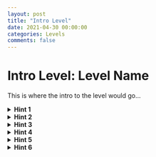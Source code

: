 ```yaml
---
layout: post
title: "Intro Level"
date: 2021-04-30 00:00:00
categories: Levels
comments: false
---
```


# Intro Level: Level Name

This is where the intro to the level would go...


<details>
	<summary><b>Hint 1</b></summary>
	<p> </p>
	<p>The Google Cloud platform automatically logs many events that take place on the cloud system. To view events related to the leaked key, we can open the log explorer at the url here:</p> 
	<code>https://console.cloud.google.com/logs/query?q=search&referrer=search&project=[ProjectName]</code>
	<p> </p>
</details>

<details>
	<summary><b>Hint 2</b></summary>
	<p> </p>
	<p>The key we are concerned about is stored in the start directory of the console. Navigate there and view the contents of “intro-leaked.json” by entering ‘cat start/intro-leaked.json’ in the cloud shell.</p>
	<p>Near the top there should be a line that looks something like this: </p>
	<code>"private_key_id": "4bc0bf03d99620a3ba9e6c016ec27705b55ef6f5"</code>
	<p>This private key ID will be associated with any logs for events performed using the leaked key for authorization.</p>
</details>

<details>
	<summary><b>Hint 3</b></summary>
	<p> </p>
	<p>The query builder at the top of the log explorer is a very useful tool for navigating the logs of a cloud system. To view the logs associated with the leaked key, simply enter the private key ID into the query builder and run the query. </p>
	<p> </p>
</details>

<details>
	<summary><b>Hint 4</b></summary>
	<p> </p>
	<p>The results should be the logs for two events. Notice that the first event has the tag</p>
	<code>CreateServiceAccountKey</code>
	<p> </p>
	<p>this is from when the key was initially generated during the system’s deployment. The second event has the tag</p>
	<code>storage.buckets.get</code>
	<p> </p>
	<p>which is the kind of activity we’re looking for concerning the leaked key. Click on this log and expand the nested fields using the button on the top right of the log.</p>
	<p> </p>
</details>

<details>
	<summary><b>Hint 5</b></summary>
	<p> </p>
	<p>Under “Authentication info you can find the</p>
	<code>serviceAccountKeyName</code>
	<p> </p>
	<p>field. This field holds the unique identifier for any service account using the leaked key to authenticate actions, which is why we are able to run a query on the leaked key to find these logs. The field should look like this:</p>
	<code>serviceAccountKeyName: 
	"//iam.googleapis.com/projects/thunder-305703/serviceAccounts/intro-npc@[ProjectName].iam.gserviceaccount.com/keys/[PrivateKeyID]"</code>
	<p> </p>
</details>
<details>
	<summary><b>Hint 6</b></summary>
	<p> </p>
	<p>We have found the key name for the service account using the leaked key now, but we have also been tasked with figuring out what data has been accessed with the leaked key. We’re already looking at the correct log, so we can examine it to find the name of the bucket accessed. Unfortunately, the logs do not tell us the name of the file accessed, only which bucket was storing the file. Even so, we know that any data stored in this bucket is potentially compromised, while data in other buckets is still secure for the time being.</p>
	<p> </p>
</details>
	




